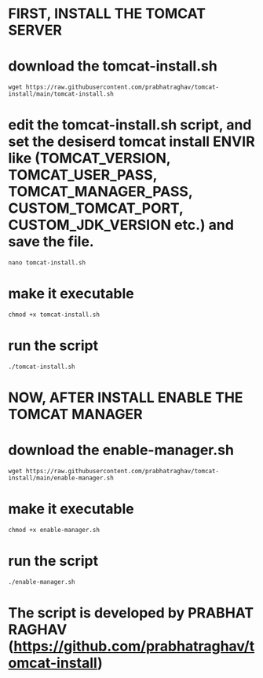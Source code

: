 # FIRST, INSTALL THE TOMCAT SERVER

  # download the tomcat-install.sh
    wget https://raw.githubusercontent.com/prabhatraghav/tomcat-install/main/tomcat-install.sh

  # edit the tomcat-install.sh script, and set the desiserd tomcat install ENVIR like (TOMCAT_VERSION, TOMCAT_USER_PASS, TOMCAT_MANAGER_PASS, CUSTOM_TOMCAT_PORT, CUSTOM_JDK_VERSION etc.) and save the file.
    nano tomcat-install.sh

  # make it executable
    chmod +x tomcat-install.sh

  # run the script
    ./tomcat-install.sh

# NOW, AFTER INSTALL ENABLE THE TOMCAT MANAGER

  # download the enable-manager.sh
    wget https://raw.githubusercontent.com/prabhatraghav/tomcat-install/main/enable-manager.sh

  # make it executable
    chmod +x enable-manager.sh

  # run the script
    ./enable-manager.sh



# The script is developed by PRABHAT RAGHAV (https://github.com/prabhatraghav/tomcat-install)
